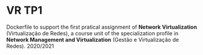 # VR TP1
Dockerfile to support the first pratical assignment of **Network Virtualization** (Virtualização de Redes), a course unit of the specialization profile in **Network Management and Virtualization** (Gestão e Virtualização de Redes). 2020/2021

